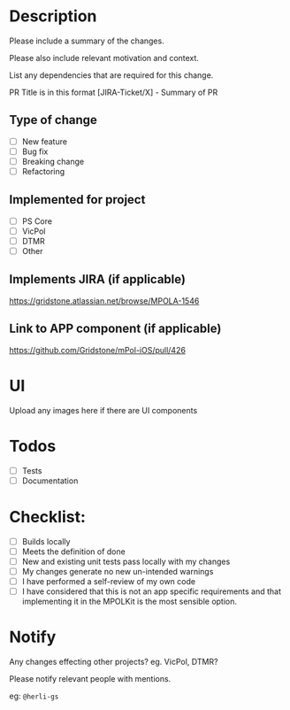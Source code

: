 # Description

Please include a summary of the changes.

Please also include relevant motivation and context. 

List any dependencies that are required for this change.

PR Title is in this format
[JIRA-Ticket/X] - Summary of PR

## Type of change

- [ ] New feature
- [ ] Bug fix
- [ ] Breaking change
- [ ] Refactoring

## Implemented for project

- [ ] PS Core
- [ ] VicPol
- [ ] DTMR
- [ ] Other

## Implements JIRA (if applicable)
https://gridstone.atlassian.net/browse/MPOLA-1546

## Link to APP component (if applicable)
https://github.com/Gridstone/mPol-iOS/pull/426
 
# UI
Upload any images here if there are UI components

# Todos
- [ ] Tests
- [ ] Documentation
 
# Checklist:

- [ ] Builds locally
- [ ] Meets the definition of done
- [ ] New and existing unit tests pass locally with my changes
- [ ] My changes generate no new un-intended warnings
- [ ] I have performed a self-review of my own code
- [ ] I have considered that this is not an app specific requirements and that implementing it in the MPOLKit is the most sensible option.

# Notify
Any changes effecting other projects? eg. VicPol, DTMR? 

Please notify relevant people with mentions.

eg: `@herli-gs`
